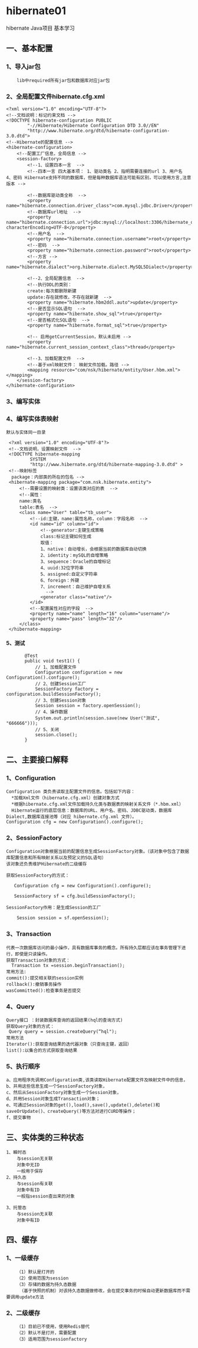# hibernate01
hibernate Java项目 基本学习
## 一、基本配置
### 1、导入jar包
        lib中required所有jar包和数据库对应jar包
### 2、全局配置文件hibernate.cfg.xml 
```
<?xml version="1.0" encoding="UTF-8"?>
<!--文档说明：标记约束文档 -->
<!DOCTYPE hibernate-configuration PUBLIC
        "-//Hibernate/Hibernate Configuration DTD 3.0//EN"
        "http://www.hibernate.org/dtd/hibernate-configuration-3.0.dtd">
<!--Hibernate的配置信息 -->
<hibernate-configuration>
    <!--配置工厂信息，全局信息 -->
    <session-factory>
        <!--1、设置四本一言  -->
        <!--四本一言 四大基本项： 1、驱动类名 2、指明需要连接的url 3、用户名 4、密码 Hibernate支持不同的数据库，但是每种数据库语法可能有区别，可以使用方言,注意版本 -->

        <!--数据库驱动类全称  -->
        <property name="hibernate.connection.driver_class">com.mysql.jdbc.Driver</property>
        <!--数据库url地址  -->
        <property name="hibernate.connection.url">jdbc:mysql://localhost:3306/hibernate_db?characterEncoding=UTF-8</property>
        <!--用户名  -->
        <property name="hibernate.connection.username">root</property>
        <!--密码  -->
        <property name="hibernate.connection.password">root</property>
        <!--方言 -->
        <property name="hibernate.dialect">org.hibernate.dialect.MySQL5Dialect</property>

        <!--2、全局配置信息  -->
        <!--执行DDL的类别：
        create:每次都删除新建
        update:存在就修改，不存在就新建  -->
        <property name="hibernate.hbm2ddl.auto">update</property>
        <!--是否显示SQL语句  -->
        <property name="hibernate.show_sql">true</property>
        <!--是否格式化SQL语句  -->
        <property name="hibernate.format_sql">true</property>

        <!-- 启用getCurrentSession，默认未启用 -->
        <property name="hibernate.current_session_context_class">thread</property>

        <!--3、加载配置文件  -->
        <!--基于xml映射文件： 映射文件加载。路径 -->
        <mapping resource="com/nsk/hibernate/entity/User.hbm.xml"></mapping>
    </session-factory>
</hibernate-configuration>
```
### 3、编写实体

### 4、编写实体表映射
    默认与实体同一目录
   ```
    <?xml version="1.0" encoding="UTF-8"?>
    <!--文档说明，设置映射文件  -->
    <!DOCTYPE hibernate-mapping
            SYSTEM
            "http://www.hibernate.org/dtd/hibernate-mapping-3.0.dtd" >
    <!--映射标签
     package：内部类的所在的包名 -->
    <hibernate-mapping package="com.nsk.hibernate.entity">
        <!--需要设置的映射类：设置该类对应的表  -->
        <!--属性：
        name:类名
        table:表名  -->
        <class name="User" table="tb_user">
            <!--id:主键，name:属性名称，column：字段名称  -->
            <id name="id" column="id">
                <!--generator:主键生成策略
                class:标记主键如何生成
                取值：
                1、native：自动增长，会根据当前的数据库自动切换
                2、identity：mySQL的自增策略
                3、sequence：Oracle的自增标记
                4、uuid:32位字符串
                5、assigned:自定义字符串
                6、foreign：外键
                7、increment：自己维护自增关系
                  -->
                <generator class="native"/>
            </id>
            <!--配置属性对应的字段  -->
            <property name="name" length="16" column="username"/>
            <property name="pass" length="32"/>
        </class>
    </hibernate-mapping>
   ```
 #### 5、测试
 ```    
        @Test
        public void test1() {
            // 1、加载配置文件
            Configuration configuration = new Configuration().configure();
            // 2、创建Session工厂
            SessionFactory factory = configuration.buildSessionFactory();
            // 3、创建Session对象
            Session session = factory.openSession();
            // 4、操作数据
            System.out.println(session.save(new User("测试", "666666")));
            // 5、关闭
            session.close();
        }
   ```
  ## 二、主要接口解释
  ### 1、Configuration
  ```
  Configuration 类负责读取主配置文件的信息。包括如下内容：
    *加载Xml文件（hibernate.cfg.xml）创建对象方式 
    *根据hibernate.cfg.xml文件加载持久化类与数据表的映射关系文件（*.hbm.xml）
    Hibernate运行的底层信息：数据库的URL、用户名、密码、JDBC驱动类，数据库Dialect,数据库连接池等（对应 hibernate.cfg.xml 文件）。
  Configuration cfg = new Configuration().configure();
  ```
  ### 2、SessionFactory
    Configuration对象根据当前的配置信息生成SessionFactory对象。（该对象中包含了数据库配置信息和所有映射关系以及预定义的SQL语句）
    该对象还负责维护Hibernate的二级缓存
   ```
   获取SessionFactory的方式：
   
      Configuration cfg = new Configuration().configure();
   
      SessionFactory sf = cfg.buildSessionFactory();
   
   SessionFactory作用：是生成Session的工厂
   
       Session session = sf.openSession(); 
   ```
  ### 3、Transaction
    代表一次数据库访问的最小操作，具有数据库事务的概念。所有持久层都应该在事务管理下进行，即使是只读操作。
    获取Transaction对象的方式：
      Transaction tx =session.beginTransaction();
    常用方法:
    commit():提交相关联的session实例
    rollback():撤销事务操作
    wasCommitted():检查事务是否提交
  ### 4、Query
    Query接口 ：封装数据库查询的返回结果(hql的查询方式)
    获取Query对象的方式：
     Query query = session.createQuery(“hql");
    常用方法
    Iterator():获取查询结果的迭代器对象（只查询主键，返回）
    list():以集合的方式获取查询结果
  ### 5、执行顺序
    a、应用程序先调用Configuration类,该类读取Hibernate配置文件及映射文件中的信息，
    b、并用这些信息生成一个SessionFactory对象，
    c、然后从SessionFactory对象生成一个Session对象，
    d、并用Session对象生成Transaction对象；
    e、可通过Session对象的get(),load(),save(),update(),delete()和saveOrUpdate()、createQuery()等方法对进行CURD等操作；
    f、提交事物
 ## 三、实体类的三种状态
    1、瞬时态
        与session无关联
        对象中无ID
        一般用于保存
    2、持久态
        与session有关联
        对象中有ID
        一般指session查出来的对象
        
    3、托管态
        与session无关联
        对象中有ID
 ## 四、缓存
   ### 1、一级缓存
        （1）默认是打开的
        （2）使用范围为session
        （3）存储的数据为持久态数据
         （基于快照的机制）对该持久态数据做修改，会在提交事务的时候自动更新数据库而不需要调用update方法
   ### 2、二级缓存
        （1）目前已不使用，使用Redis替代
        （2）默认不是打开，需要配置
        （3）适用范围为sessionfactory
